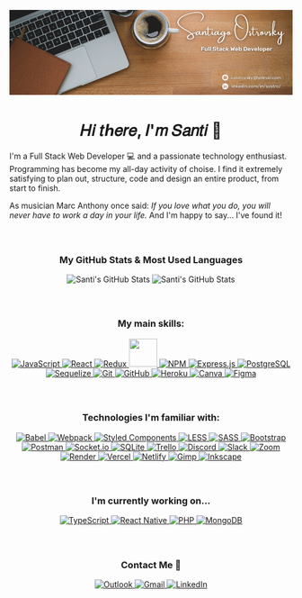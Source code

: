 <p align="center" width="100%">
  <img src="./Assets/Banner/GitHub-Banner.png" alt="Banner" />
</p>

<h1 align="center">𝐻𝑖 𝑡ℎ𝑒𝑟𝑒, 𝐼'𝑚 𝑆𝑎𝑛𝑡𝑖 👋</h1>

I'm a Full Stack Web Developer 💻 and a passionate technology enthusiast. Programming has become my all-day activity of choise. I find it extremely satisfying to plan out, structure, code and design an entire product, from start to finish.

As musician Marc Anthony once said: *If you love  what you  do, you will never have to work a day in your life.* And I'm happy to say... I've found it!

</br>

<h2></h2>

<h3 align="center">My GitHub Stats & Most Used Languages</h3>

<p align="center">
  
  <img height="200px" width="54%" src="https://github-readme-stats.vercel.app/api?username=Santi-Ostrovsky&show_icons=true&locale=en&theme=slateorange" alt="Santi's GitHub Stats" />
  
  <img height="200px"  width="45%" src="https://github-readme-stats.vercel.app/api/top-langs?username=Santi-Ostrovsky&show_icons=true&locale=en&layout=compact&theme=slateorange" alt="Santi's GitHub Stats" />
  
</p>

</br>

<h2></h2>

<h3 align="center">My main skills:</h3>

<p align="center">
  
  <a href="https://www.javascript.com/">
    <img height="50" width="50" src="https://cdn.jsdelivr.net/gh/devicons/devicon/icons/javascript/javascript-original.svg" alt="JavaScript" />
  </a>
  
  <a href="https://reactjs.org/">
    <img height="50" width="50" src="https://cdn.jsdelivr.net/gh/devicons/devicon/icons/react/react-original.svg" alt="React" />
  </a>
  
  <a href="https://redux.js.org/">
    <img height="50" width="50" src="https://cdn.jsdelivr.net/gh/devicons/devicon/icons/redux/redux-original.svg" alt="Redux" />
  </a>
    
  <a href="https://nodejs.org/es/">
    <img height="50" width="50" src="https://cdn.jsdelivr.net/gh/devicons/devicon/icons/nodejs/nodejs-original.svg" />
  </a>
    
  <a href="https://www.npmjs.com/">
    <img height="50" width="50" src="https://cdn.jsdelivr.net/gh/devicons/devicon/icons/npm/npm-original-wordmark.svg" alt="NPM" />
  </a>
    
  <a href="https://expressjs.com/">
    <img height="50" width="50" src="https://cdn.jsdelivr.net/gh/devicons/devicon/icons/express/express-original.svg" alt="Express.js" />
  </a>
    
  <a href="https://www.postgresql.org/">
    <img height="50" width="50" src="https://cdn.jsdelivr.net/gh/devicons/devicon/icons/postgresql/postgresql-original.svg" alt="PostgreSQL" />
  </a>
    
  <a href="https://sequelize.org/">
    <img height="50" width="50" src="https://cdn.jsdelivr.net/gh/devicons/devicon/icons/sequelize/sequelize-original.svg" alt="Sequelize" />
  </a>
    
  <a href="https://git-scm.com/">
    <img height="50" width="50" src="https://cdn.jsdelivr.net/gh/devicons/devicon/icons/git/git-original.svg" alt="Git" />
  </a>
  
  <a href="https://github.com/Santi-Ostrovsky">
    <img height="50" width="50" src="https://cdn.jsdelivr.net/gh/devicons/devicon/icons/github/github-original.svg" alt="GitHub" />
  </a>
    
  <a href="https://www.heroku.com/home">
    <img height="50" width="50" src="https://cdn.jsdelivr.net/gh/devicons/devicon/icons/heroku/heroku-plain.svg" alt="Heroku" />
  </a>
    
  <a href="https://www.canva.com/">
    <img height="50" width="50" src="https://cdn.jsdelivr.net/gh/devicons/devicon/icons/canva/canva-original.svg" alt="Canva" />
  </a>
  
  <a href="https://www.figma.com/">
    <img height="50" width="50" src="https://cdn.jsdelivr.net/gh/devicons/devicon/icons/figma/figma-original.svg" alt="Figma" />
  </a>
  
</p>

</br>

<h2></h2>

<h3 align="center">Technologies I'm familiar with:</h3>

<p align="center">
  
  <a href="https://babeljs.io/">
    <img src="https://img.shields.io/badge/Babel-F9DC3e?style=for-the-badge&logo=babel&logoColor=black" alt="Babel" />
  </a>
  
  <a href="https://webpack.js.org/">
    <img src="https://img.shields.io/badge/webpack-%238DD6F9.svg?style=for-the-badge&logo=webpack&logoColor=black" alt="Webpack" />
  </a>
  
  <a href="https://styled-components.com/">
    <img height="28px" width="150px" src="https://img.shields.io/badge/styled--components-DB7093?style=for-the-badge&logo=styled-components&logoColor=white" alt="Styled Components" />
  </a>
  
  <a href="https://lesscss.org/">
    <img src="https://img.shields.io/badge/less-2B4C80?style=for-the-badge&logo=less&logoColor=white" alt="LESS" />
  </a>
  
  <a href="https://sass-lang.com/">
    <img src="https://img.shields.io/badge/SASS-hotpink.svg?style=for-the-badge&logo=SASS&logoColor=white" alt="SASS" />
  </a>
  
  <a href="https://getbootstrap.com/">
    <img src="https://img.shields.io/badge/bootstrap-%23563D7C.svg?style=for-the-badge&logo=bootstrap&logoColor=white" alt="Bootstrap" />
  </a>
  
  <a href="https://www.postman.com/">
    <img src="https://img.shields.io/badge/Postman-FF6C37?style=for-the-badge&logo=postman&logoColor=white" alt="Postman" />
  </a>
  
  <a href="https://socket.io/">
    <img src="https://img.shields.io/badge/Socket.io-black?style=for-the-badge&logo=socket.io&badgeColor=010101" alt="Socket.io" />
  </a>
  
  <a href="https://www.sqlite.org/index.html">
    <img src="https://img.shields.io/badge/sqlite-%2307405e.svg?style=for-the-badge&logo=sqlite&logoColor=white" alt="SQLite" />
  </a>

  <a href="https://trello.com/">
    <img src="https://img.shields.io/badge/Trello-%23026AA7.svg?style=for-the-badge&logo=Trello&logoColor=white" alt="Trello" />
  </a>
  
  <a href="https://discord.com/">
    <img src="https://img.shields.io/badge/Discord-%237289DA.svg?style=for-the-badge&logo=discord&logoColor=white" alt="Discord" />
  </a>
  
  <a href="https://slack.com/intl/es-ar/">
    <img src="https://img.shields.io/badge/Slack-4A154B?style=for-the-badge&logo=slack&logoColor=white" alt="Slack" />
  </a>
  
  <a href="https://zoom.us/">
    <img src="https://img.shields.io/badge/Zoom-2D8CFF?style=for-the-badge&logo=zoom&logoColor=white" alt="Zoom" />
  </a>
  
  <a href="https://render.com/">
    <img src="https://img.shields.io/badge/Render-%46E3B7.svg?style=for-the-badge&logo=render&logoColor=white" alt="Render" />
  </a>
  
  <a href="https://vercel.com/home">
    <img src="https://img.shields.io/badge/vercel-%23000000.svg?style=for-the-badge&logo=vercel&logoColor=white" alt="Vercel" />
  </a>
  
  <a href="https://www.netlify.com/">
    <img src="https://img.shields.io/badge/netlify-%23000000.svg?style=for-the-badge&logo=netlify&logoColor=#00C7B7" alt="Netlify" />
  </a>
  
  <a href="https://www.gimp.org/">
    <img src="https://img.shields.io/badge/Gimp-657D8B?style=for-the-badge&logo=gimp&logoColor=FFFFFF" alt="Gimp" />
  </a>
  
  <a href="https://inkscape.org/">
    <img src="https://img.shields.io/badge/Inkscape-e0e0e0?style=for-the-badge&logo=inkscape&logoColor=080A13" alt="Inkscape" />
  </a>
  
</p>

</br>

<h2></h2>

<h3 align="center">I'm currently working on...</h3>

<p align="center">
  
  <a href="https://www.typescriptlang.org/">
    <img height="50" width="50" src="https://cdn.jsdelivr.net/gh/devicons/devicon/icons/typescript/typescript-original.svg" alt="TypeScript" />
  </a>
  
  <a href="https://reactnative.dev/">
    <img height="50" width="50" src="https://cdn.jsdelivr.net/gh/devicons/devicon/icons/react/react-original.svg" alt="React Native" />
  </a>
  
  <a href="https://www.php.net/">
    <img height="50" width="50" src="https://cdn.jsdelivr.net/gh/devicons/devicon/icons/php/php-original.svg" alt="PHP" />
  </a>
  
  <a href="https://www.mongodb.com/">
    <img height="50" width="50" src="https://cdn.jsdelivr.net/gh/devicons/devicon/icons/mongodb/mongodb-original-wordmark.svg" alt="MongoDB" />
  </a>
  
</p>

</br>

<h2></h2>

<h3 align="center">Contact Me 📲</h3>

<p align="center">
  
  <a href="mailto:s.ostrovsky@hotmail.com">
    <img height="28" width="120" src="https://img.shields.io/badge/Microsoft_Outlook-0078D4?style=for-the-badge&logo=microsoft-outlook&logoColor=white" alt="Outlook" />
  </a>
  
  <a href="mailto:5ant19586@gmail.com">
    <img height="50" width="50" src="https://cdn.jsdelivr.net/gh/devicons/devicon/icons/google/google-original.svg" alt="Gmail" />
  </a>
  
  <a href="https://www.linkedin.com/in/sostro/">
    <img height="50" width="50" src="https://cdn.jsdelivr.net/gh/devicons/devicon/icons/linkedin/linkedin-original.svg" alt="LinkedIn" />
  </a>
  
</p>

